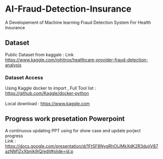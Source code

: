 # AI-Fraud-Detection-Insurance
A Developement of Machine learning Fraud Detection System For Health Insurance
## Dataset 
Public Dataset from kaggale : Link <https://www.kaggle.com/rohitrox/healthcare-provider-fraud-detection-analysis>
### Dataset Access 
Using Kaggle docker to import , Full Tool list : <https://github.com/Kaggle/docker-python>
<br /><br />Local download : <https://www.kaggle.com>
## Progress work presetation Powerpoint 
A continuous updating PPT using for show case and update porject progress 
<br />Link : <https://docs.google.com/presentation/d/1FtSF8NygRhOIJMkXdK2R3dujiV87azNM1ZxXbnjk9iQ/edit#slide=id.p>


